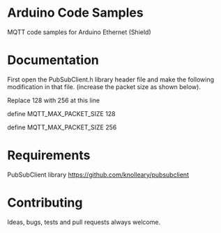 # Arduino Code Samples 
MQTT code samples for Arduino Ethernet (Shield)

# Documentation
First open the PubSubClient.h library header file and make the following 
modification in that file. (increase the packet size as shown below). 

Replace 128 with 256 at this line

define MQTT_MAX_PACKET_SIZE 128

define MQTT_MAX_PACKET_SIZE 256

# Requirements
PubSubClient library https://github.com/knolleary/pubsubclient


# Contributing
Ideas, bugs, tests and pull requests always welcome.